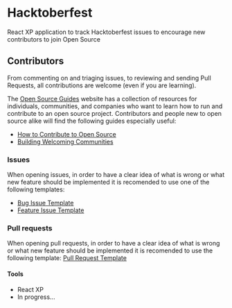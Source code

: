 # Hacktoberfest

React XP application to track Hacktoberfest issues to encourage new contributors to join Open Source

## Contributors

From commenting on and triaging issues, to reviewing and sending Pull Requests, all contributions are welcome (even if you are learning).

The [Open Source Guides](https://opensource.guide/) website has a collection of resources for individuals, communities, and companies who want to learn how to run and contribute to an open source project. Contributors and people new to open source alike will find the following guides especially useful:

- [How to Contribute to Open Source](https://opensource.guide/how-to-contribute/)
- [Building Welcoming Communities](https://opensource.guide/building-community/)

### Issues

When opening issues, in order to have a clear idea of what is wrong or what new feature should be implemented
it is recomended to use one of the following templates:

- [Bug Issue Template](.github/ISSUE_TEMPLATE/bug_report.md)
- [Feature Issue Template](.github/ISSUE_TEMPLATE/feature_request.md)

### Pull requests

When opening pull requests, in order to have a clear idea of what is wrong or what new feature should be implemented
it is recomended to use the following template: [Pull Request Template](PULL_REQUEST_TEMPLATE.md)

#### Tools

- React XP
- In progress...

